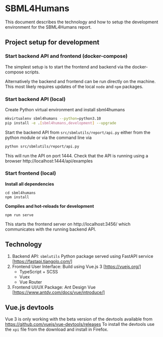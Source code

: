 # SBML4Humans
This document describes the technology and how to setup the development 
environment for the SBML4Humans report.

## Project setup for development

### Start backend API and frontend (docker-compose)
The simplest setup is to start the frontend and backend via the docker-compose scripts.


Alternatively the backend and frontend can be run directly on the machine. This most likely requires updates of the local `node` and `npm` packages.


### Start backend API (local)
Create Python virtual environment and install sbml4humans
```bash
mkvirtualenv sbml4humans --python=python3.10
pip install -e .[sbml4humans,development] --upgrade
``` 

Start the backend API from `src/sbmlutils/report/api.py` either from the python module or via
the command line via 
```bash
python src/sbmlutils/report/api.py
```
This will run the API on port 1444. Check that the API is running using a browser
http://localhost:1444/api/examples


### Start frontend (local)
**Install all dependencies**  
```
cd sbml4humans
npm install
```

**Compiles and hot-reloads for development**
```
npm run serve
```
This starts the frontend server on http://localhost:3456/ which communicates with 
the running backend API.


## Technology
1. Backend API: ```sbmlutils``` Python package served using FastAPI service [https://fastapi.tiangolo.com/]
2. Frontend User Interface: Build using Vue.js 3 [https://vuejs.org/]
    - TypeScript + SCSS
    - Vuex
    - Vue Router
3. Frontend UI/UX Package: Ant Design Vue [https://www.antdv.com/docs/vue/introduce/]

## Vue.js devtools
Vue 3 is only working with the beta version of the devtools available from
https://github.com/vuejs/vue-devtools/releases
To install the devtools use the `xpi` file from the download and install in Firefox.
